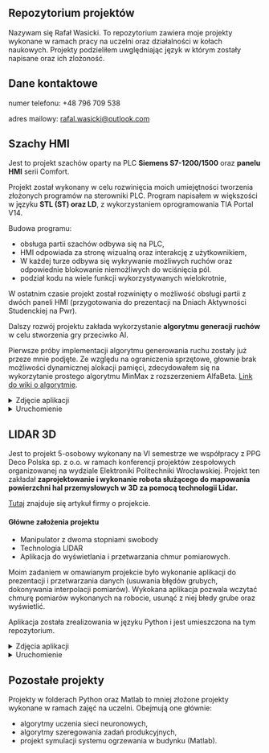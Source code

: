 ## Repozytorium projektów
Nazywam się Rafał Wasicki. To repozytorium zawiera moje projekty wykonane w ramach pracy na uczelni oraz działalności w kołach naukowych. 
Projekty podzieliłem uwględniając język w którym zostały napisane oraz ich zlożoność.
## Dane kontaktowe
numer telefonu: +48 796 709 538

adres mailowy: rafal.wasicki@outlook.com

## Szachy HMI
Jest to projekt szachów oparty na PLC **Siemens S7-1200/1500** oraz **panelu HMI** serii Comfort. 

Projekt został wykonany w celu rozwinięcia moich umiejętności tworzenia złożonych programów na sterowniki PLC. 
Program napisałem w większości w języku **STL (ST) oraz LD**, z wykorzystaniem oprogramowania TIA Portal V14. 

Budowa programu:
* obsługa partii szachów odbywa się na PLC,
* HMI odpowiada za stronę wizualną oraz interakcję z użytkownikiem,
* W każdej turze odbywa się wykrywanie możliwych ruchów oraz odpowiednie blokowanie niemożliwych do wciśnięcia pól.
* podział kodu na wiele funkcji wykorzystywanych wielokrotnie,

 W ostatnim czasie projekt został rozwinięty o możliwość obsługi partii z dwóch paneli HMI (przygotowania do prezentacji na Dniach Aktywności Studenckiej na Pwr).
 

Dalszy rozwój projektu zakłada wykorzystanie **algorytmu generacji ruchów** w celu stworzenia gry przeciwko AI.

Pierwsze próby implementacji algorytmu generowania ruchu zostały już przeze mnie podjęte.
Ze względu na ograniczenia sprzętowe, głownie brak możliwości dynamicznej alokacji pamięci, zdecydowałem się na wykorzytanie prostego algorytmu MinMax z rozszerzeniem AlfaBeta. [Link do wiki o algorytmie](https://en.wikipedia.org/wiki/Alpha%E2%80%93beta_pruning).

<details>
  <summary>Zdjęcie aplikacji </summary>
  
![Ekran HMI](/Szachy/szachy.png)
  
</details>
<details>
  <summary>Uruchomienie </summary>
  
W celu uruchomienia aplikacji należy otworzyć projekt w oprogramowaniu TIA Portal V14. Aplikacja działa poprawnie przy wykorzystaniu symulatora HMI oraz PLC jak i na rzeczywistych urządzeniach.
  
</details>

## LIDAR 3D
Jest to projekt 5-osobowy wykonany na VI semestrze we współpracy z PPG Deco Polska sp. z o.o. w ramach konferencji projektów zespołowych organizowanej na wydziale Elektroniki Politechniki Wrocławskiej. Projekt ten zakładał **zaprojektowanie i wykonanie robota służącego do mapowania powierzchni hal przemysłowych w 3D za pomocą technologii Lidar.**

[Tutaj](https://www.ppgpeople.com/community/our-facility-in-poland-supports-student-innovators?fbclid=IwAR2wWcaHOsauNnq-leqSy5yHrmsL0AX6KWDFkoyE4jbAhU6uEK2qMxrP0ig) znajduje się artykuł firmy o projekcie.
#### Główne założenia projektu
* Manipulator z dwoma stopniami swobody
* Technologia LIDAR
* Aplikacja do wyświetlania i przetwarzania chmur pomiarowych. 

Moim zadaniem w omawianym projekcie było wykonanie aplikacji do prezentacji i przetwarzania danych (usuwania błędów grubych, dokonywania interpolacji pomiarów).
Wykokana aplikacja pozwala wczytać chmurę pomiarów wykonanych na robocie, usunąć z niej błedy grube oraz wyświetlić.

Aplikacja została zrealizowania w języku Python i jest umieszczona na tym repozytorium. 
<details>
  <summary>Zdjęcia aplikacji </summary>
  
![Wyswietlona chmura punktów w aplikacji](/LIDAR3D/chmura.png)
  
![Interfejs aplikacji](/LIDAR3D/interfejs.png)


  
</details>
<details>
  <summary>Uruchomienie </summary>
Z uwagi na duży rozmiar plików przykładowe chmury pomiarów zostały ograniczone do przykładów 'Sala 322' oraz 'Pokój koła'.
 
 Ponadto, z tego samego powodu postanowiono nie udostępniać plików bibliotek wykorzystanych w projekcie. W przypadku chęci uruchomienia aplikacji proszę o kontakt.


  
</details>

## Pozostałe projekty 
Projekty w folderach Python oraz Matlab to mniej złożone projekty wykonane w ramach zajęć na uczelni. Obejmują one głównie:
* algorytmy uczenia sieci neuronowych,
* algorytmy szeregowania zadań produkcyjnych,
* projekt symulacji systemu ogrzewania w budynku (Matlab).
